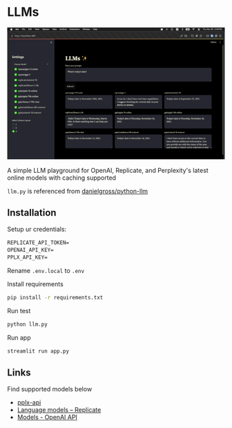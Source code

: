 # LLMs

![home](home.png)

A simple LLM playground for OpenAI, Replicate, and Perplexity's latest online models with caching supported

`llm.py` is referenced from [danielgross/python-llm](https://github.com/danielgross/python-llm)

## Installation

Setup ur credentials:

```txt
REPLICATE_API_TOKEN=
OPENAI_API_KEY=
PPLX_API_KEY=
```

Rename `.env.local` to `.env`

Install requirements

```bash
pip install -r requirements.txt
```

Run test

```bash
python llm.py
```

Run app

```bash
streamlit run app.py
```

## Links

Find supported models below

- [pplx-api](https://docs.perplexity.ai/)
- [Language models – Replicate](https://replicate.com/collections/language-models)
- [Models - OpenAI API](https://platform.openai.com/docs/models)
